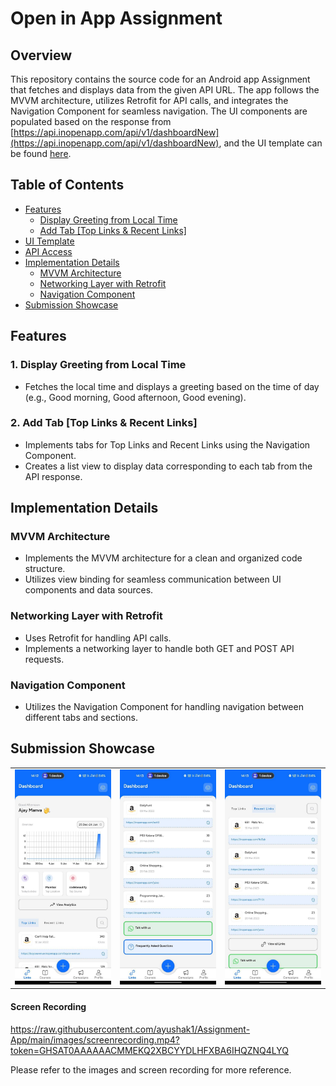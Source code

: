 # Open in App Assignment

## Overview

This repository contains the source code for an Android app Assignment that fetches and displays data from the given API URL. The app follows the MVVM architecture, utilizes Retrofit for API calls, and integrates the Navigation Component for seamless navigation. The UI components are populated based on the response from [https://api.inopenapp.com/api/v1/dashboardNew](https://api.inopenapp.com/api/v1/dashboardNew), and the UI template can be found [here](https://iOS.openinapp.co/UITemp).

## Table of Contents
- [Features](#features)
  - [Display Greeting from Local Time](#1-display-greeting-from-local-time)
  - [Add Tab [Top Links & Recent Links]](#2-add-tab-top-links--recent-links)
- [UI Template](#ui-template)
- [API Access](#api-access)
- [Implementation Details](#implementation-details)
  - [MVVM Architecture](#mvvm-architecture)
  - [Networking Layer with Retrofit](#networking-layer-with-retrofit)
  - [Navigation Component](#navigation-component)
- [Submission Showcase](#submission-showcase)

## Features

### 1. Display Greeting from Local Time

- Fetches the local time and displays a greeting based on the time of day (e.g., Good morning, Good afternoon, Good evening).

### 2. Add Tab [Top Links & Recent Links]

- Implements tabs for Top Links and Recent Links using the Navigation Component.
- Creates a list view to display data corresponding to each tab from the API response.

## Implementation Details

### MVVM Architecture

- Implements the MVVM architecture for a clean and organized code structure.
- Utilizes view binding for seamless communication between UI components and data sources.

### Networking Layer with Retrofit

- Uses Retrofit for handling API calls.
- Implements a networking layer to handle both GET and POST API requests.

### Navigation Component

- Utilizes the Navigation Component for handling navigation between different tabs and sections.

## Submission Showcase

<table>
  <tr>
    <td><img src="images/main1.jpg" alt="Main Screen" width="200"/></td>
    <td><img src="images/toplinks.jpg" alt="Top Links Screen" width="200"/></td>
    <td><img src="images/recentlinks.jpg" alt="Recent Links Screen" width="200"/></td>
  </tr>
</table>

#### Screen Recording

https://raw.githubusercontent.com/ayushak1/Assignment-App/main/images/screenrecording.mp4?token=GHSAT0AAAAAACMMEKQ2XBCYYDLHFXBA6IHQZNQ4LYQ

Please refer to the images and screen recording for more reference.
